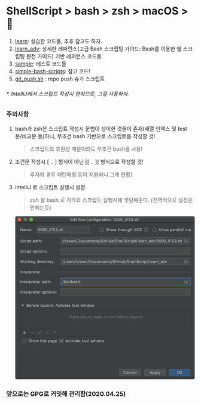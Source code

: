 # ShellScript > bash > zsh > macOS > 🤡

1. [learn](learn): 실습한 코드들, 추후 참고도 하자.
2. [learn_adv](learn_adv): 상세한 레퍼런스(고급 Bash 스크립팅 가이드: Bash를 이용한 쉘 스크립팅 완전 가이드) 기반 레퍼런스 코드들
3. [sample](sample): 테스트 코드들
4. [simple-bash-scripts](simple-bash-scripts): 참고 코드!
5. [git_push.sh](git_push.sh) : repo push 슈가 스크립트

###### *. IntelliJ에서 스크립트 작성시 편하므로, 그걸 사용하자. 

### 주의사항
1. bash과 zsh은 스크립트 작성시 문법이 상이한 것들이 존재(배열 인덱스 및 test 문/비교문 등)하니, 무조건 bash 기반으로 스크립트를 작성할 것! 
   > 스크립트의 호환성 때문이라도 무조건 bash를 사용!
   
2. 조건문 작성시 [ .. ] 형식이 아닌 [[ .. ]] 형식으로 작성할 것!
   > 후자의 경우 패턴매칭 등이 지원되니 그게 편함)
   
3. intelliJ 로 스크립트 실행시 설정
   > zsh 을 bash 로 각각의 스크립트 실행시에 셋팅해준다. (전역적으로 설정은 안되는듯)
   
   ![설정](./IntelliJ_script_exec_setting.png)

### 앞으로는 GPG로 커밋해 관리함(2020.04.25)

